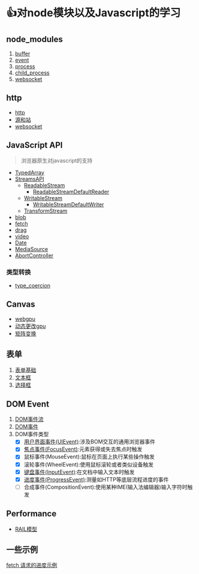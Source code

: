 # 👍对node模块以及Javascript的学习

## node_modules

1. [buffer](./node/Buffer.md)
2. [event](./node/node-event.md)
3. [process](node/process.md)
4. [child_process](node/child_process.md)
5. [websocket](node/ws/websocket.md)

## http

* [http](http/http.md)
* [源和站](http/origin_and_site.md)
* [websocket](http/websocket.md)

## JavaScript API

>浏览器原生对javascript的支持

* [TypedArray](./JavascriptAPI/TypedArray.md)
* [StreamsAPI](./JavascriptAPI/StreamsAPI.md)
  * [ReadableStream](./JavascriptAPI/StreamsAPI.md#readablestream)
    * [ReadableStreamDefaultReader](./JavascriptAPI/StreamsAPI.md#readablestreamdefaultreader)
  * [WritableStream](./JavascriptAPI/WritableStream.md)
    * [WritableStreamDefaultWriter](./JavascriptAPI/WritableStream.md#writablestreamdefaultwriter)
  * [TransformStream](./JavascriptAPI/TransformStream.md)
* [blob](./JavascriptAPI/blob.md)
* [fetch](./JavascriptAPI/Fetch.md)
* [drag](./JavascriptAPI/drag.md)
* [video](./JavascriptAPI/video.md)
* [Date](./JavascriptAPI/Date.md)
* [MediaSource](./JavascriptAPI/MediaSource.md)
* [AbortController](./JavascriptAPI/AbortController.md)

### 类型转换

* [type_coercion](./JavascriptAPI/type_coercion.md)

## Canvas

* [webgpu](./Canvas/webgpu.md)
* [动态更改gpu](./Canvas/webgpu.md)
* [矩阵变换](./Canvas/矩阵变换.md)

## 表单

1. [表单基础](./form/表单基础.md)
2. [文本框](./form/文本框编程.md)
3. [选择框](./form/选择框编程.md)

## DOM Event

1. [DOM事件流](./DOMEvent/DOM事件流.md)
2. [DOM事件](./DOMEvent/DOM事件.md)
3. DOM事件类型
   * [x] [用户界面事件(UIEvent)](./DOMEvent/键盘事件.md#用户界面事件):涉及BOM交互的通用浏览器事件
   * [x] [焦点事件(FocusEvent)](./DOMEvent/键盘事件.md#焦点事件):元素获得或失去焦点时触发
   * [x] 鼠标事件(MouseEvent):鼠标在页面上执行某些操作触发
   * [x] 滚轮事件(WheelEvent):使用鼠标滚轮或者类似设备触发
   * [x] [键盘事件(InputEvent)](./DOMEvent/键盘事件.md#键盘事件):在文档中输入文本时触发
   * [x] [进度事件(ProgressEvent)](./DOMEvent/进度事件.md):测量如HTTP等底层流程进度的事件
   * [ ] 合成事件(CompositionEvent):使用某种IME(输入法编辑器)输入字符时触发

## Performance

* [RAIL模型](./Performance/RAIL模型.md)

## 一些示例

[fetch 请求的进度示例](./JavascriptAPI/fetch/index_basic.html)
